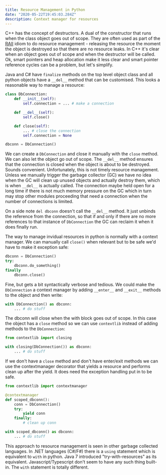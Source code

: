 ```yaml
---
title: Resource Management in Python
date: "2020-05-22T19:45:03.284Z"
description: Context manager for resources
---
```


C++ has the concept of destructors. A dual of the constructor that runs when the class object goes out of scope. They
are often used as part of the [RAII](https://en.wikipedia.org/wiki/Resource_acquisition_is_initialization) idiom to
do resource management - releasing the resource the moment the object is destroyed so that there are no resource leaks.
In C++ it's clear when an object goes out of scope and when the destructor will be called. Ok, smart pointers and heap
allocation make it less clear and smart pointer reference cycles can be a problem, but let's simplify.

Java and C# have `finalize` methods on the top level object class and all python objects have a `__del__` method that
can be customised. This looks a reasonable way to manage a resource:

```python
class DbConnection:
    def __init__(self):
        self.connection = ... # make a connection

    def __del__(self):
        self.close()

    def close(self):
        ... # close the connection
        self.connection = None

dbconn = DbConnection()
```

We can create a `DbConnection` and close it manually with the `close` method. We can also let the object go out of
scope. The `__del__` method ensures that the connection is closed when the object is about to be destroyed. Sounds
convenient. Unfortunately, this is not timely resource management. Unless we manually trigger the garbage collector (GC) we have no idea when the GC will clean up unused objects and actually destroy them, which is when `__del__` is
actually called. The connection maybe held open for a long time if there is not much memory pressure on the GC which
in turn may stop other modules proceeding that need a connection when the number of connections is limited.

On a side note `del dbconn` doesn't call the `__del__` method. It just unbinds the reference from the connection, so
that if and only if there are no more references to that instance of `DbConnection` the GC can reclaim it when it does
finally run.

The way to manage invidual resources in python is normally with a context manager. We can manually call `close()`
when relevant but to be safe we'd have to make it exception safe:

```python
dbconn = DbConnection()
try:
    dbconn.do_something()
finally
    dbconn.close()
```

Fine, but gets a bit syntactically verbose and tedious. We could make the `DbConnection` a context manager by adding
`__enter__` and `__exit__` methods to the object and then write:

```python
with DbConnection() as dbconn:
    ... # do stuff
```

The dbconn will close when the with block goes out of scope. In this case the object has a `close` method so we can
use `contextlib` instead of adding methods to the `DbConnection`:

```python
from contextlib import closing

with closing(DbConnection()) as dbconn:
    ... # do stuff
```

If we don't have a `close` method and don't have enter/exit methods we can use the contextmanager decorator that
yields a resource and performs clean up after the yield. It does need the exception handling put in to be safe.


```python
from contextlib import contextmanager

@contextmanager
def scoped_dbconn():
    conn = DbConnection()
    try:
        yield conn
    finally:
        # clean up conn

with scoped_dbconn() as dbconn:
    ... # do stuff
```

This approach to resource management is seen in other garbage collected languages. In .NET languages (C#/F#) there is
a `using` statement which is equivalent to `with` in python. Java 7 introduced "try-with-resources" as its equivalent.
Javascript/Typescript don't seem to have any such thing built-in. The `with` statement is totally different.
